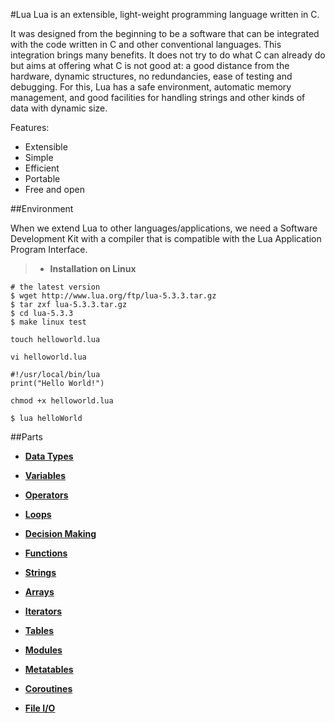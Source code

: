 #Lua
Lua is an extensible, light-weight programming language written in C. 

It was designed from the beginning to be a software that can be integrated with the code written in C and other conventional languages. This integration brings many benefits. It does not try to do what C can already do but aims at offering what C is not good at: a good distance from the hardware, dynamic structures, no redundancies, ease of testing and debugging. 
For this, Lua has a safe environment, automatic memory management, and good facilities for handling strings and other kinds of data with dynamic size.

Features:
* Extensible
* Simple
* Efficient
* Portable
* Free and open

##Environment

When we extend Lua to other languages/applications, we need a Software Development Kit with a compiler that is compatible with the Lua Application Program Interface.

> * **Installation on Linux**

```
# the latest version
$ wget http://www.lua.org/ftp/lua-5.3.3.tar.gz
$ tar zxf lua-5.3.3.tar.gz
$ cd lua-5.3.3
$ make linux test

touch helloworld.lua

vi helloworld.lua

#!/usr/local/bin/lua
print("Hello World!")

chmod +x helloworld.lua

$ lua helloWorld
```

##Parts

* **[Data Types](data-types.md)**

* **[Variables](variables.md)**

* **[Operators](operators.md)**

* **[Loops](loops.md)**

* **[Decision Making](decision-making.md)**

* **[Functions](functions.md)**

* **[Strings](strings.md)**

* **[Arrays](arrays.md)**

* **[Iterators](iterators.md)**

* **[Tables](tables.md)**

* **[Modules](modules.md)**

* **[Metatables](metatables.md)**

* **[Coroutines](coroutines.md)**

* **[File I/O](file.md)**